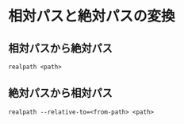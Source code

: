 # 相対パスと絶対パスの変換

## 相対パスから絶対パス

`realpath <path>`


## 絶対パスから相対パス

`realpath --relative-to=<from-path> <path>`
